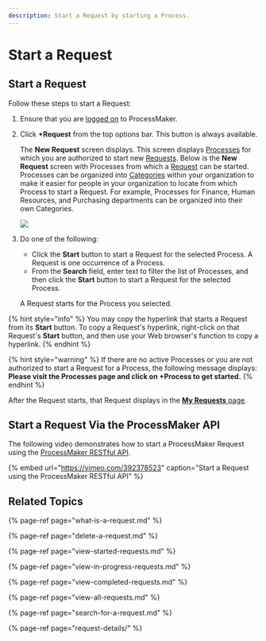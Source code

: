 ```yaml
---
description: Start a Request by starting a Process.
---
```


# Start a Request

## Start a Request

Follow these steps to start a Request:

1. Ensure that you are [logged on](../log-in.md#log-on) to ProcessMaker.
2. Click **+Request** from the top options bar. This button is always available.

   The **New Request** screen displays. This screen displays [Processes](../../designing-processes/viewing-processes/what-is-a-process.md) for which you are authorized to start new [Requests](what-is-a-request.md). Below is the **New Request** screen with Processes from which a [Request](what-is-a-request.md) can be started. Processes can be organized into [Categories](../../designing-processes/viewing-processes/view-the-list-of-processes/manage-process-categories/what-is-a-process-category.md) within your organization to make it easier for people in your organization to locate from which Process to start a Request. For example, Processes for Finance, Human Resources, and Purchasing departments can be organized into their own Categories.  

   ![](../../.gitbook/assets/new-request-screen-requests.png)

3. Do one of the following:

   * Click the **Start** button to start a Request for the selected Process. A Request is one occurrence of a Process.
   * From the **Search** field, enter text to filter the list of Processes, and then click the **Start** button to start a Request for the selected Process.

   A Request starts for the Process you selected.

{% hint style="info" %}
You may copy the hyperlink that starts a Request from its **Start** button. To copy a Request's hyperlink, right-click on that Request's **Start** button, and then use your Web browser's function to copy a hyperlink.
{% endhint %}

{% hint style="warning" %}
If there are no active Processes or you are not authorized to start a Request for a Process, the following message displays: **Please visit the Processes page and click on +Process to get started.**
{% endhint %}

After the Request starts, that Request displays in the [**My Requests** page](view-started-requests.md#view-requests-you-started).

## Start a Request Via the ProcessMaker API

The following video demonstrates how to start a ProcessMaker Request using the [ProcessMaker RESTful API](https://staging-pm4.processmaker.net/api/documentation).

{% embed url="https://vimeo.com/392378523" caption="Start a Request using the ProcessMaker RESTful API" %}

## Related Topics

{% page-ref page="what-is-a-request.md" %}

{% page-ref page="delete-a-request.md" %}

{% page-ref page="view-started-requests.md" %}

{% page-ref page="view-in-progress-requests.md" %}

{% page-ref page="view-completed-requests.md" %}

{% page-ref page="view-all-requests.md" %}

{% page-ref page="search-for-a-request.md" %}

{% page-ref page="request-details/" %}

